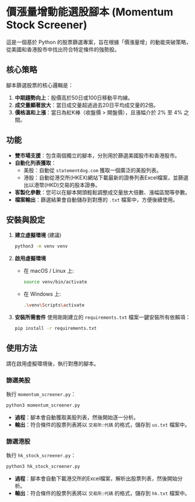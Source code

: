 
# 價漲量增動能選股腳本 (Momentum Stock Screener)

這是一個基於 Python 的股票篩選專案，旨在根據「價漲量增」的動能突破策略，從美國和香港股市中找出符合特定條件的強勢股。

## 核心策略

腳本篩選股票的核心邏輯是：

1.  **中期趨勢向上**：股價高於50日或100日移動平均線。
2.  **成交量顯著放大**：當日成交量超過過去20日平均成交量的2倍。
3.  **價格溫和上漲**：當日為紅K棒（收盤價 > 開盤價），且漲幅介於 2% 至 4% 之間。

## 功能

- **雙市場支援**：包含兩個獨立的腳本，分別用於篩選美國股市和香港股市。
- **自動化列表獲取**：
    - 美股：自動從 `statementdog.com` 獲取一個廣泛的美股列表。
    - 港股：自動從港交所(HKEX)網站下載最新的證券列表Excel檔案，並篩選出以港幣(HKD)交易的股本證券。
- **客製化參數**：您可以在腳本開頭輕鬆調整成交量放大倍數、漲幅區間等參數。
- **檔案輸出**：篩選結果會自動儲存到對應的 `.txt` 檔案中，方便後續使用。

## 安裝與設定

1.  **建立虛擬環境** (建議)
    ```bash
    python3 -m venv venv
    ```

2.  **啟用虛擬環境**
    - 在 macOS / Linux 上:
      ```bash
      source venv/bin/activate
      ```
    - 在 Windows 上:
      ```bash
      .\venv\Scripts\activate
      ```

3.  **安裝所需套件**
    使用剛剛建立的 `requirements.txt` 檔案一鍵安裝所有依賴項：
    ```bash
    pip install -r requirements.txt
    ```

## 使用方法

請在啟用虛擬環境後，執行對應的腳本。

### 篩選美股

執行 `momentum_screener.py`：
```bash
python3 momentum_screener.py
```
- **過程**：腳本會自動獲取美股列表，然後開始逐一分析。
- **輸出**：符合條件的股票列表將以 `交易所:代碼` 的格式，儲存到 `us.txt` 檔案中。

### 篩選港股

執行 `hk_stock_screener.py`：
```bash
python3 hk_stock_screener.py
```
- **過程**：腳本會自動下載港交所的Excel檔案，解析出股票列表，然後開始分析。
- **輸出**：符合條件的股票列表將以 `交易所:代碼` 的格式，儲存到 `hk.txt` 檔案中。
